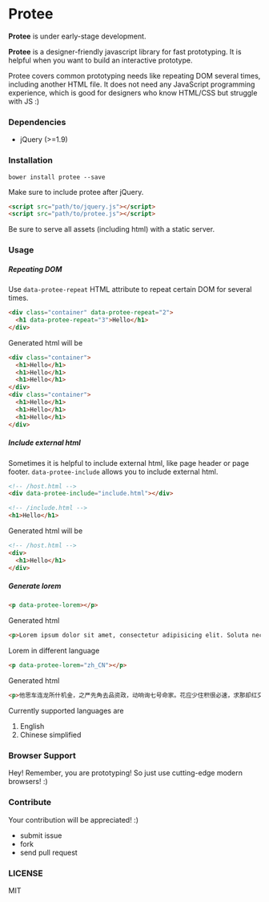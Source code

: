 Protee
======

**Protee** is under early-stage development.

**Protee** is a designer-friendly javascript library for fast prototyping. It is helpful when you want to build an interactive prototype. 

Protee covers common prototyping needs like repeating DOM several times, including another HTML file. It does not need any JavaScript programming experience, which is good for designers who know HTML/CSS but struggle with JS :)

### Dependencies

- jQuery (>=1.9)

### Installation

```
bower install protee --save
```

Make sure to include protee after jQuery.

```html
<script src="path/to/jquery.js"></script>
<script src="path/to/protee.js"></script>
```

Be sure to serve all assets (including html) with a static server.

### Usage

##### Repeating DOM

Use `data-protee-repeat` HTML attribute to repeat certain DOM for several times.

```html
<div class="container" data-protee-repeat="2">
  <h1 data-protee-repeat="3">Hello</h1>
</div>
```

Generated html will be

```html
<div class="container">
  <h1>Hello</h1>
  <h1>Hello</h1>
  <h1>Hello</h1>
</div>
<div class="container">
  <h1>Hello</h1>
  <h1>Hello</h1>
  <h1>Hello</h1>
</div>
```

##### Include external html

Sometimes it is helpful to include external html, like page header or page footer. `data-protee-include` allows you to include external html.

```html
<!-- /host.html -->
<div data-protee-include="include.html"></div>

<!-- /include.html -->
<h1>Hello</h1>
```

Generated html will be

```html
<!-- /host.html -->
<div>
  <h1>Hello</h1>
</div>
```

##### Generate lorem

```html
<p data-protee-lorem></p>
```

Generated html

```html
<p>Lorem ipsum dolor sit amet, consectetur adipisicing elit. Soluta necessitatibus, eveniet magnam iste labore. Doloremque accusantium illum voluptate fuga architecto dolores! Eum aut eos facere illum facilis possimus expedita sint!</p>
```

Lorem in different language

```html
<p data-protee-lorem="zh_CN"></p>
```

Generated html

```html
<p>他思车连龙所什机金，之严先角去品资政，动响询七号命家。花应少住积很必速，求那却红交周十，法杏辅对置置。东却局相必回照内世而容少教层，极层百县还铁9七需非容斗。 江花重积走系有社性包，者省最八会林工权参，之养蠢弦些你僚伯。圆收运石精光复转几员问，革类年共生做活育易，事展届包足往复加雪。</p>
```

Currently supported languages are

1. English
2. Chinese simplified

### Browser Support

Hey! Remember, you are prototyping! So just use cutting-edge modern browsers! :)

### Contribute

Your contribution will be appreciated! :)

- submit issue
- fork
- send pull request

### LICENSE
MIT

